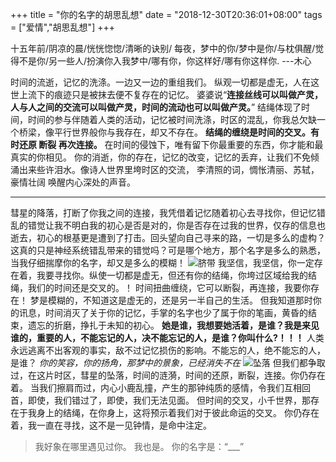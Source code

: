 +++
title = "你的名字的胡思乱想"
date = "2018-12-30T20:36:01+08:00"
tags = ["爱情","胡思乱想"]
+++

十五年前/阴凉的晨/恍恍惚惚/清晰的诀别/ 每夜，梦中的你/梦中是你/与枕俱醒/觉得不是你/另一些人/扮演你入我梦中/哪有你，你这样好/哪有你这样你.             ---木心

时间的流逝，记忆的洗涤。一边又一边的重组我们。 纵观一切都是虚无，人在这世上流下的痕迹只是被抹去便不复存在的记忆。 
婆婆说“**连接丝线可以叫做产灵， 人与人之间的交流可以叫做产灵，时间的流动也可以叫做产灵。**”
结绳体现了时间，时间的参与伴随着人类的活动，记忆被时间洗涤，时区的混乱，你我总欠缺一个桥梁，像平行世界般你与我存在，却又不存在。
**结绳的缠绕是时间的交叉。有时还原 断裂 再次连接。**
在时间的侵蚀下，唯有留下你最重要的东西，你才能和最真实的你相见。
你的消逝，你的存在，记忆的改变，记忆的丢弃，让我们不免倾涌出来些许泪水。像诗人世界里垮时区的交流，
李清照的词，惆怅清丽、苏轼，豪情壮阔 唤醒内心深处的声音。

---

彗星的降落，打断了你我之间的连接，我凭借着记忆随着初心去寻找你，但记忆错乱的错觉让我不明白我的初心是否是对的，你是否存在过我的世界，仅存的信息也逝去，初心的根基更是遭到了打击。回头望向自己寻来的路，一切是多么的虚构？这真的只是神经系统错乱带来的错觉吗？可是哪个地方，那个名字是多么的熟悉，当我仔细揣摩你的名字，却又是多么的模糊！
![脐带][1]
我坚信，我坚信，你一定存在着，我要寻找你。纵使一切都是虚无，但还有你的结绳，你垮过区域给我的结绳，我们的时间还是交叉的。！
时间扭曲缠绕，它可以断裂，再连接，我要你存在！
梦是模糊的，不知道这是虚无的，还是另一半自己的生活。
但我知道那时你的讯息，时间消灭了关于你的记忆，手掌的名字也少了属于你的笔画，黄昏的结束，遗忘的折磨，挣扎于未知的初心。
**她是谁，我想要她活着，是谁？我是来见谁的，重要的人，不能忘记的人，决不能忘记的人，是谁？你叫什么?！！！**
 人类永远逃离不出客观的事实，敌不过记忆损伤的影响。不能忘的人，绝不能忘的人，是谁？
*你的笑容，你的扬角，那梦中的景象，已经消失不在* 
![坠落][2]
但我们都争取过，在这片时区，彗星的坠落，时间的涟漪，时间的还原，断裂，连接。你仍存在着。
当我们擦肩而过，内心小鹿乱撞，产生的那钟纯质的感情，令我们互相回首，即使，我们错过了，即使，我们无法见面。
但时间的交叉，小千世界，那存在于我身上的结绳，在你身上，这将预示着我们对于彼此命运的交叉。
你仍存在着，我一直在寻找，这不是一见钟情，是命中注定。
>我好象在哪里遇见过你。
>我也是。
你的名字是：“___”


[1]: /images/jidai.jpg
[2]: /images/Hui.jpg